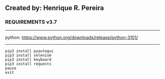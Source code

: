 ## Created by: Henrique R. Pereira

### REQUIREMENTS v3.7
<hr>

python: https://www.python.org/downloads/release/python-3101/

<hr>

```
pip3 install pyautogui
pip3 install selenium
pip3 install keyboard
pip3 install requests
pause
exit
```


